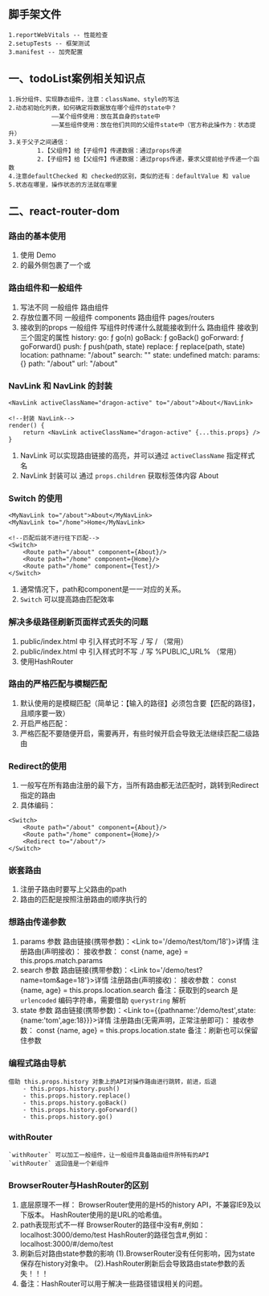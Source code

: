 ## 脚手架文件
    1.reportWebVitals -- 性能检查
    2.setupTests -- 框架测试
    3.manifest -- 加壳配置
    
## 一、todoList案例相关知识点
	1.拆分组件、实现静态组件，注意：className、style的写法
	2.动态初始化列表，如何确定将数据放在哪个组件的state中？
				——某个组件使用：放在其自身的state中
				——某些组件使用：放在他们共同的父组件state中（官方称此操作为：状态提升）
	3.关于父子之间通信：
			1.【父组件】给【子组件】传递数据：通过props传递
			2.【子组件】给【父组件】传递数据：通过props传递，要求父提前给子传递一个函数
	4.注意defaultChecked 和 checked的区别，类似的还有：defaultValue 和 value
	5.状态在哪里，操作状态的方法就在哪里

##  二、react-router-dom 
### 路由的基本使用
1. 使用 <Link to="/xxx">Demo</Link> <Route path='/xxxx' component={Demo}/>
2. <App>的最外侧包裹了一个<BrowserRouter>或<HashRouter>

### 路由组件和一般组件
1. 写法不同
	一般组件 <Demo />
	路由组件 <Route path='/demo' component={Demo}>
2. 存放位置不同
	一般组件  components
	路由组件  pages/routers
3. 接收到的props
	一般组件 写组件时传递什么就能接收到什么
	路由组件 接收到三个固定的属性
		history:
			go: ƒ go(n)
			goBack: ƒ goBack()
			goForward: ƒ goForward()
			push: ƒ push(path, state)
			replace: ƒ replace(path, state)
		location:
			pathname: "/about"
			search: ""
			state: undefined
		match:
			params: {}
			path: "/about"
			url: "/about"

### NavLink 和 NavLink 的封装
```React
<NavLink activeClassName="dragon-active" to="/about">About</NavLink>

<!--封装 NavLink-->
render() {
	return <NavLink activeClassName="dragon-active" {...this.props} />
}

```
1. NavLink 可以实现路由链接的高亮，并可以通过 `activeClassName` 指定样式名
2. NavLink 封装可以 通过 `props.children` 获取标签体内容 About


### Switch 的使用
```
<MyNavLink to="/about">About</MyNavLink>
<MyNavLink to="/home">Home</MyNavLink>

<!--匹配后就不进行往下匹配-->
<Switch>
	<Route path="/about" component={About}/>
	<Route path="/home" component={Home}/>
	<Route path="/home" component={Test}/>
</Switch>

```
1. 通常情况下，path和component是一一对应的关系。
2. `Switch` 可以提高路由匹配效率

### 解决多级路径刷新页面样式丢失的问题
1. public/index.html 中 引入样式时不写 ./ 写 / （常用）
2. public/index.html 中 引入样式时不写 ./ 写 %PUBLIC_URL% （常用）
3. 使用HashRouter

### 路由的严格匹配与模糊匹配
1. 默认使用的是模糊匹配（简单记：【输入的路径】必须包含要【匹配的路径】，且顺序要一致）
2. 开启严格匹配：<Route exact={true} path="/about" component={About}/>
3. 严格匹配不要随便开启，需要再开，有些时候开启会导致无法继续匹配二级路由

### Redirect的使用
1. 一般写在所有路由注册的最下方，当所有路由都无法匹配时，跳转到Redirect指定的路由
2. 具体编码：
```
<Switch>
	<Route path="/about" component={About}/>
	<Route path="/home" component={Home}/>
	<Redirect to="/about"/>
</Switch>
```

### 嵌套路由
1. 注册子路由时要写上父路由的path
2. 路由的匹配是按照注册路由的顺序执行的

### 想路由传递参数
1. params 参数
	路由链接(携带参数)：<Link to='/demo/test/tom/18'}>详情</Link>
	注册路由(声明接收)：<Route path="/demo/test/:name/:age" component={Test}/>
	接收参数： const {name, age} = this.props.match.params
2. search 参数
	路由链接(携带参数)：<Link to='/demo/test?name=tom&age=18'}>详情</Link>
	注册路由(声明接收)：<Route path="/demo/test" component={Test}/>
	接收参数： const {name, age} = this.props.location.search
	备注：获取到的search 是 `urlencoded` 编码字符串，需要借助 `querystring` 解析
3. state 参数
	路由链接(携带参数)：<Link to={{pathname:'/demo/test',state:{name:'tom',age:18}}}>详情</Link>
	注册路由(无需声明，正常注册即可)：<Route path="/demo/test" component={Test}/>
	接收参数： const {name, age} = this.props.location.state
	备注：刷新也可以保留住参数

### 编程式路由导航
	借助 this.props.history 对象上的API对操作路由进行跳转，前进，后退
		- this.props.history.push()
		- this.props.history.replace()
		- this.props.history.goBack()
		- this.props.history.goForward()
		- this.props.history.go()

### withRouter 
	`withRouter` 可以加工一般组件，让一般组件具备路由组件所特有的API
	`withRouter` 返回值是一个新组件

### BrowserRouter与HashRouter的区别
1. 底层原理不一样：
			BrowserRouter使用的是H5的history API，不兼容IE9及以下版本。
			HashRouter使用的是URL的哈希值。
2. path表现形式不一样
			BrowserRouter的路径中没有#,例如：localhost:3000/demo/test
			HashRouter的路径包含#,例如：localhost:3000/#/demo/test
3. 刷新后对路由state参数的影响
			(1).BrowserRouter没有任何影响，因为state保存在history对象中。
			(2).HashRouter刷新后会导致路由state参数的丢失！！！
4. 备注：HashRouter可以用于解决一些路径错误相关的问题。